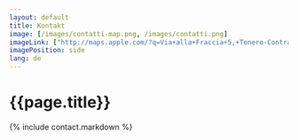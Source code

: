 ```yaml
---
layout: default
title: Kontakt
image: [/images/contatti-map.png, /images/contatti.png]
imageLink: ["http://maps.apple.com/?q=Via+alla+Fraccia+5,+Tenero-Contra,+Switzerland", ]
imagePosition: side
lang: de
---
```


{{page.title}}
==============

{% include contact.markdown %}



